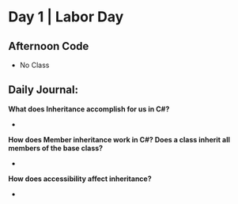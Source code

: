 # Day 1 | Labor Day

## Afternoon Code
+ No Class

## Daily Journal:

**What does Inheritance accomplish for us in C#?**

+ 

**How does Member inheritance work in C#? Does a class inherit all members of the base class?**

+ 

**How does accessibility affect inheritance?**

+ 